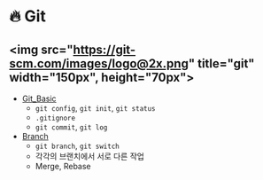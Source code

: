 # :fire: Git
<img src="https://git-scm.com/images/logo@2x.png" title="git" width="150px", height="70px">
---

- [Git_Basic](https://github.com/yongchoooon/TIL/blob/main/git/Git_Basic.md)
    - `git config`, `git init`, `git status`
    - `.gitignore`
    - `git commit`, `git log`
- [Branch](https://github.com/yongchoooon/TIL/blob/main/git/Branch.md)
    - `git branch`, `git switch`
    - 각각의 브랜치에서 서로 다른 작업
    - Merge, Rebase